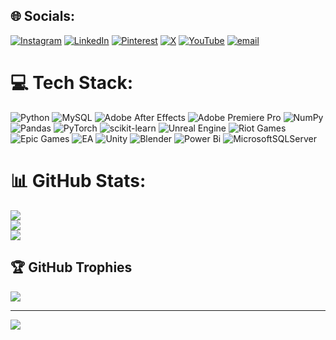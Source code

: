 
## 🌐 Socials:
[![Instagram](https://img.shields.io/badge/Instagram-%23E4405F.svg?logo=Instagram&logoColor=white)](https://instagram.com/gauravox) [![LinkedIn](https://img.shields.io/badge/LinkedIn-%230077B5.svg?logo=linkedin&logoColor=white)](https://linkedin.com/in/gauravox) [![Pinterest](https://img.shields.io/badge/Pinterest-%23E60023.svg?logo=Pinterest&logoColor=white)](https://pinterest.com/sportzmenia) [![X](https://img.shields.io/badge/X-black.svg?logo=X&logoColor=white)](https://x.com/gaurav__0010) [![YouTube](https://img.shields.io/badge/YouTube-%23FF0000.svg?logo=YouTube&logoColor=white)](https://youtube.com/@sportzmenia) [![email](https://img.shields.io/badge/Email-D14836?logo=gmail&logoColor=white)](mailto:gauravkhandelwal0010@gmail.com) 

# 💻 Tech Stack:
![Python](https://img.shields.io/badge/python-3670A0?style=for-the-badge&logo=python&logoColor=ffdd54) ![MySQL](https://img.shields.io/badge/mysql-4479A1.svg?style=for-the-badge&logo=mysql&logoColor=white) ![Adobe After Effects](https://img.shields.io/badge/Adobe%20After%20Effects-9999FF.svg?style=for-the-badge&logo=Adobe%20After%20Effects&logoColor=white) ![Adobe Premiere Pro](https://img.shields.io/badge/Adobe%20Premiere%20Pro-9999FF.svg?style=for-the-badge&logo=Adobe%20Premiere%20Pro&logoColor=white) ![NumPy](https://img.shields.io/badge/numpy-%23013243.svg?style=for-the-badge&logo=numpy&logoColor=white) ![Pandas](https://img.shields.io/badge/pandas-%23150458.svg?style=for-the-badge&logo=pandas&logoColor=white) ![PyTorch](https://img.shields.io/badge/PyTorch-%23EE4C2C.svg?style=for-the-badge&logo=PyTorch&logoColor=white) ![scikit-learn](https://img.shields.io/badge/scikit--learn-%23F7931E.svg?style=for-the-badge&logo=scikit-learn&logoColor=white) ![Unreal Engine](https://img.shields.io/badge/unrealengine-%23313131.svg?style=for-the-badge&logo=unrealengine&logoColor=white) ![Riot Games](https://img.shields.io/badge/riotgames-D32936.svg?style=for-the-badge&logo=riotgames&logoColor=white) ![Epic Games](https://img.shields.io/badge/epicgames-%23313131.svg?style=for-the-badge&logo=epicgames&logoColor=white) ![EA](https://img.shields.io/badge/ea-%23000000.svg?style=for-the-badge&logo=ea&logoColor=white) ![Unity](https://img.shields.io/badge/unity-%23000000.svg?style=for-the-badge&logo=unity&logoColor=white) ![Blender](https://img.shields.io/badge/blender-%23F5792A.svg?style=for-the-badge&logo=blender&logoColor=white) ![Power Bi](https://img.shields.io/badge/power_bi-F2C811?style=for-the-badge&logo=powerbi&logoColor=black) ![MicrosoftSQLServer](https://img.shields.io/badge/Microsoft%20SQL%20Server-CC2927?style=for-the-badge&logo=microsoft%20sql%20server&logoColor=white)
# 📊 GitHub Stats:
![](https://github-readme-stats.vercel.app/api?username=gauravox&theme=dark&hide_border=false&include_all_commits=false&count_private=false)<br/>
![](https://github-readme-streak-stats.herokuapp.com/?user=gauravox&theme=dark&hide_border=false)<br/>
![](https://github-readme-stats.vercel.app/api/top-langs/?username=gauravox&theme=dark&hide_border=false&include_all_commits=false&count_private=false&layout=compact)

## 🏆 GitHub Trophies
![](https://github-profile-trophy.vercel.app/?username=gauravox&theme=radical&no-frame=false&no-bg=true&margin-w=4)

---
[![](https://visitcount.itsvg.in/api?id=gauravox&icon=0&color=0)](https://visitcount.itsvg.in)

<!-- Proudly created with GPRM ( https://gprm.itsvg.in ) -->
